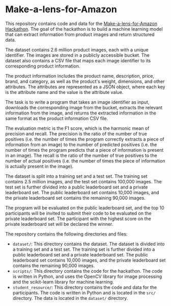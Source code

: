 # Make-a-lens-for-Amazon
This repository contains code and data for the [Make-a-lens-for-Amazon Hackathon](https://www.hackerearth.com/challenges/hackathon/make-a-lens-for-amazon-2/). The goal of the hackathon is to build a machine learning model that can extract information from product images and return structured data.

The dataset contains 2.6 million product images, each with a unique identifier. The images are stored in a publicly accessible bucket. The dataset also contains a CSV file that maps each image identifier to its corresponding product information.

The product information includes the product name, description, price, brand, and category, as well as the product's weight, dimensions, and other attributes. The attributes are represented as a JSON object, where each key is the attribute name and the value is the attribute value.

The task is to write a program that takes an image identifier as input, downloads the corresponding image from the bucket, extracts the relevant information from the image, and returns the extracted information in the same format as the product information CSV file.

The evaluation metric is the F1 score, which is the harmonic mean of precision and recall. The precision is the ratio of the number of true positives (i.e. the number of times the program correctly extracts a piece of information from an image) to the number of predicted positives (i.e. the number of times the program predicts that a piece of information is present in an image). The recall is the ratio of the number of true positives to the number of actual positives (i.e. the number of times the piece of information is actually present in the image).

The dataset is split into a training set and a test set. The training set contains 2.5 million images, and the test set contains 100,000 images. The test set is further divided into a public leaderboard set and a private leaderboard set. The public leaderboard set contains 10,000 images, and the private leaderboard set contains the remaining 90,000 images.

The program will be evaluated on the public leaderboard set, and the top 10 participants will be invited to submit their code to be evaluated on the private leaderboard set. The participant with the highest score on the private leaderboard set will be declared the winner.

The repository contains the following directories and files:

* `dataset/`: This directory contains the dataset. The dataset is divided into a training set and a test set. The training set is further divided into a public leaderboard set and a private leaderboard set. The public leaderboard set contains 10,000 images, and the private leaderboard set contains the remaining 90,000 images.
* `scripts/`: This directory contains the code for the hackathon. The code is written in Python, and uses the OpenCV library for image processing and the scikit-learn library for machine learning.
* `student_resource/`: This directory contains the code and data for the participants. The code is written in Python and is located in the `src/` directory. The data is located in the `dataset/` directory.
